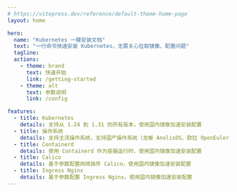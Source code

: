 ```yaml
---
# https://vitepress.dev/reference/default-theme-home-page
layout: home

hero:
  name: "Kubernetes 一键安装文档"
  text: "一行命令快速安装 Kubernetes，无需关心拉取镜像、配置问题"
  tagline:
  actions:
    - theme: brand
      text: 快速开始
      link: /getting-started
    - theme: alt
      text: 参数说明
      link: /config

features:
  - title: Kubernetes
    details: 支持从 1.24 到 1.31 的所有版本，使用国内镜像加速安装配置
  - title: 操作系统
    details: 支持主流操作系统，支持国产操作系统（龙蜥 AnolisOS、欧拉 OpenEuler、麒麟 OpenKylin 等），现已支持超过 33 中不同系统版本，提供超过 57 个流水线自动化测试
  - title: Containerd
    details: 使用 Containerd 作为容器运行时，使用国内镜像加速安装配置
  - title: Calico
    details: 基于参数配置网络插件 Calico，使用国内镜像加速安装配置
  - title: Ingress Nginx
    details: 基于参数配置 Ingress Nginx，使用国内镜像加速安装配置
---
```


